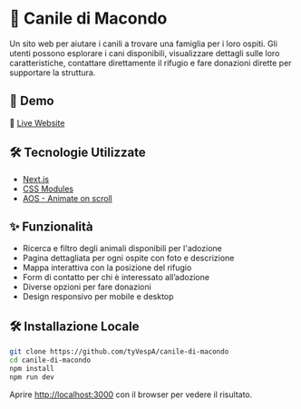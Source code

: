 # 🐶 Canile di Macondo

Un sito web per aiutare i canili a trovare una famiglia per i loro ospiti. Gli utenti possono esplorare i cani disponibili, visualizzare dettagli sulle loro caratteristiche, contattare direttamente il rifugio e fare donazioni dirette per supportare la struttura.

## 🚀 Demo

🔗 [Live Website](https://caniledimacondo.net)

## 🛠 Tecnologie Utilizzate

- [Next.js](https://nextjs.org/)
- [CSS Modules](https://github.com/css-modules/css-modules)
- [AOS - Animate on scroll](https://www.npmjs.com/package/aos)

## ✨ Funzionalità

- Ricerca e filtro degli animali disponibili per l'adozione
- Pagina dettagliata per ogni ospite con foto e descrizione
- Mappa interattiva con la posizione del rifugio
- Form di contatto per chi è interessato all’adozione
- Diverse opzioni per fare donazioni
- Design responsivo per mobile e desktop

<!-- ## 📸 Screenshot

![Anteprima del sito](https://via.placeholder.com/800x400.png?text=Screenshot+del+progetto) -->

## 🛠 Installazione Locale

```bash
git clone https://github.com/tyVespA/canile-di-macondo
cd canile-di-macondo
npm install
npm run dev
```

Aprire [http://localhost:3000](http://localhost:3000) con il browser per vedere il risultato.

<!-- ## Test

Learnt:
dropdowns
[id] - dynamic links
filters
planning for changes: ex change colors, use vars instead of hardcode
variable favicon
openGraph metadata
relative pathing
useParams to populate form

TODO:
underline effect while hover on nav (?)
lightbox (maybe?)
refractor navbar -->
